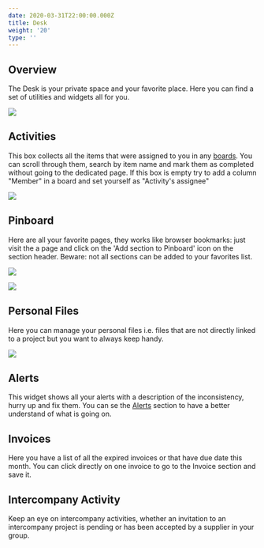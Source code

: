 ```yaml
---
date: 2020-03-31T22:00:00.000Z
title: Desk
weight: '20'
type: ''
---
```


## Overview

The Desk is your private space and your favorite place. Here you can find a set of utilities and widgets all for you.

![](/uploads/2020/04/02/desk.png)

## Activities

This box collects all the items that were assigned to you in any [boards](/pipeline/index/#boards). You can scroll through them, search by item name and mark them as completed without going to the dedicated page. If this box is empty try to add a column "Member" in a board and set yourself as "Activity's assignee"

![](/uploads/2020/04/02/desk-activities.png)

## Pinboard

Here are all your favorite pages, they works like browser bookmarks: just visit the a page and click on the 'Add section to Pinboard' icon on the section header. Beware: not all sections can be added to your favorites list.

![](/uploads/2020/04/02/add-favorite.png)

![](/uploads/2020/04/02/pinboard.png)

## Personal Files

Here you can manage your personal files i.e. files that are not directly linked to a project but you want to always keep handy.

![](/uploads/2020/04/02/personal-files.png)

## Alerts

This widget shows all your alerts with a description of the inconsistency, hurry up and fix them. You can se the [Alerts](/alerts/index) section to have a better understand of what is going on.

## Invoices

Here you have a list of all the expired invoices or that have due date this month. You can click directly on one invoice to go to the Invoice section and save it.

## Intercompany Activity

Keep an eye on intercompany activities, whether an invitation to an intercompany project is pending or has been accepted by a supplier in your group. 

